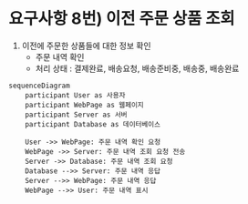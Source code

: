 # 요구사항 8번) 이전 주문 상품 조회

1. 이전에 주문한 상품들에 대한 정보 확인
    - 주문 내역 확인
    - 처리 상태 : 결제완료, 배송요청, 배송준비중, 배송중, 배송완료

```mermaid
sequenceDiagram
    participant User as 사용자
    participant WebPage as 웹페이지
    participant Server as 서버
    participant Database as 데이터베이스
    
    User ->> WebPage: 주문 내역 확인 요청
    WebPage ->> Server: 주문 내역 조회 요청 전송
    Server ->> Database: 주문 내역 조회 요청
    Database -->> Server: 주문 내역 응답
    Server -->> WebPage: 주문 내역 응답
    WebPage -->> User: 주문 내역 표시

```